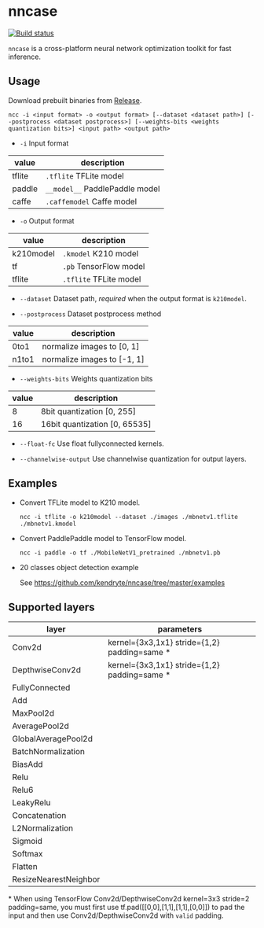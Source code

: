 nncase
=========================================
[![Build status](https://ci.appveyor.com/api/projects/status/cybsf4av9e2ms447/branch/master?svg=true)](https://ci.appveyor.com/project/sunnycase/nncase/branch/master)

`nncase` is a cross-platform neural network optimization toolkit for fast inference.

## Usage
Download prebuilt binaries from [Release](https://github.com/kendryte/nncase/releases).

`ncc -i <input format> -o <output format> [--dataset <dataset path>] [--postprocess <dataset postprocess>] [--weights-bits <weights quantization bits>] <input path> <output path>`

- `-i` Input format

| value | description |
|-------|------------------ |
|tflite|`.tflite` TFLite model
|paddle|`__model__` PaddlePaddle model
|caffe|`.caffemodel` Caffe model

- `-o` Output format

| value | description |
|-------|------------------ |
|k210model|`.kmodel` K210 model
|tf|`.pb` TensorFlow model
|tflite|`.tflite` TFLite model

- `--dataset` Dataset path, *required* when the output format is `k210model`.

- `--postprocess` Dataset postprocess method

| value | description |
|-------|------------------ |
|0to1|normalize images to [0, 1]
|n1to1|normalize images to [-1, 1]

- `--weights-bits` Weights quantization bits

| value | description |
|-------|------------------ |
|8|8bit quantization [0, 255]
|16|16bit quantization [0, 65535]

- `--float-fc` Use float fullyconnected kernels.

- `--channelwise-output` Use channelwise quantization for output layers.

## Examples
- Convert TFLite model to K210 model.

  `ncc -i tflite -o k210model --dataset ./images ./mbnetv1.tflite ./mbnetv1.kmodel`

- Convert PaddlePaddle model to TensorFlow model.

  `ncc -i paddle -o tf ./MobileNetV1_pretrained ./mbnetv1.pb`

- 20 classes object detection example

  See https://github.com/kendryte/nncase/tree/master/examples

## Supported layers

| layer | parameters |
|-------|------------------ |
| Conv2d | kernel={3x3,1x1} stride={1,2} padding=same *|
| DepthwiseConv2d | kernel={3x3,1x1} stride={1,2} padding=same *|
| FullyConnected | |
| Add | |
| MaxPool2d | |
| AveragePool2d | |
| GlobalAveragePool2d | |
| BatchNormalization | |
| BiasAdd | |
| Relu | |
| Relu6 | |
| LeakyRelu | |
| Concatenation | |
| L2Normalization | |
| Sigmoid | |
| Softmax | |
| Flatten | |
| ResizeNearestNeighbor | |

\* When using TensorFlow Conv2d/DepthwiseConv2d kernel=3x3 stride=2 padding=same, you must first use tf.pad([[0,0],[1,1],[1,1],[0,0]]) to pad the input and then use Conv2d/DepthwiseConv2d with `valid` padding.